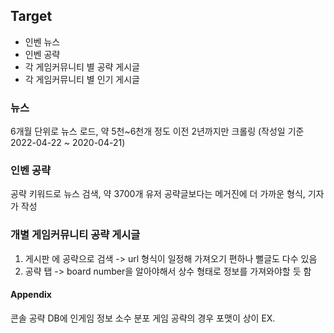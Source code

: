 ## Target
- 인벤 뉴스
- 인벤 공략
- 각 게임커뮤니티 별 공략 게시글
- 각 게임커뮤니티 별 인기 게시글


### 뉴스
6개월 단위로 뉴스 로드, 약 5천~6천개 정도 
이전 2년까지만 크롤링 (작성일 기준 2022-04-22 ~ 2020-04-21)

### 인벤 공략
공략 키워드로 뉴스 검색, 약 3700개
유저 공략글보다는 메거진에 더 가까운 형식, 기자가 작성

### 개별 게임커뮤니티 공략 게시글
1. 게시판 에 공략으로 검색 -> url 형식이 일정해 가져오기 편하나 뻘글도 다수 있음
2. 공략 탭 -> board number을 알아야해서 상수 형태로 정보를 가져와야할 듯 함





#### Appendix
콘솔 공략 DB에 인게임 정보 소수 분포
게임 공략의 경우 포맷이 상이
EX.
